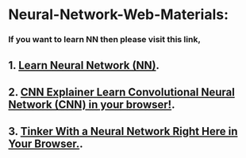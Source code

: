 # Neural-Network-Web-Materials:
### If you want to learn NN then please visit this link,
## 1. [Learn Neural Network (NN)](https://nnfs.io/mvp/).
## 2. [CNN Explainer Learn Convolutional Neural Network (CNN) in your browser!](https://poloclub.github.io/cnn-explainer/).
## 3. [Tinker With a Neural Network Right Here in Your Browser.](https://playground.tensorflow.org/#activation=tanh&batchSize=10&dataset=circle&regDataset=reg-plane&learningRate=0.03&regularizationRate=0&noise=0&networkShape=4,2&seed=0.39702&showTestData=false&discretize=false&percTrainData=50&x=true&y=true&xTimesY=false&xSquared=false&ySquared=false&cosX=false&sinX=false&cosY=false&sinY=false&collectStats=false&problem=classification&initZero=false&hideText=false).
